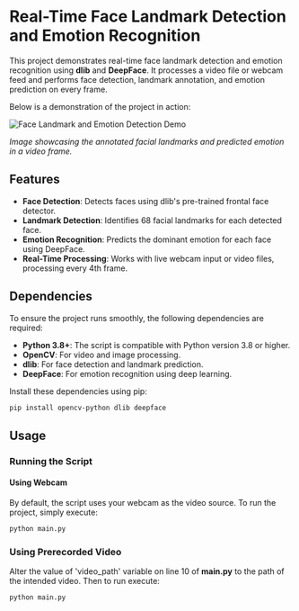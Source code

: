 # Real-Time Face Landmark Detection and Emotion Recognition

This project demonstrates real-time face landmark detection and emotion recognition using **dlib** and **DeepFace**. It processes a video file or webcam feed and performs face detection, landmark annotation, and emotion prediction on every frame.

Below is a demonstration of the project in action:

![Face Landmark and Emotion Detection Demo](demo_image.png)

*Image showcasing the annotated facial landmarks and predicted emotion in a video frame.*

## Features
- **Face Detection**: Detects faces using dlib's pre-trained frontal face detector.
- **Landmark Detection**: Identifies 68 facial landmarks for each detected face.
- **Emotion Recognition**: Predicts the dominant emotion for each face using DeepFace.
- **Real-Time Processing**: Works with live webcam input or video files, processing every 4th frame.

## Dependencies

To ensure the project runs smoothly, the following dependencies are required:

- **Python 3.8+**: The script is compatible with Python version 3.8 or higher.
- **OpenCV**: For video and image processing.
- **dlib**: For face detection and landmark prediction.
- **DeepFace**: For emotion recognition using deep learning.

Install these dependencies using pip:
```bash
pip install opencv-python dlib deepface
```
## Usage 
### Running the Script

#### Using Webcam
By default, the script uses your webcam as the video source. To run the project, simply execute:
```bash
python main.py
```
### Using Prerecorded Video
Alter the value of 'video_path' variable on line 10 of **main.py** to the path of the intended video. Then to run execute:
```bash
python main.py
```
